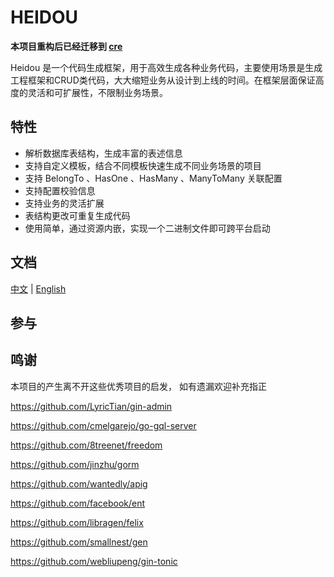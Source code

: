 # HEIDOU

**本项目重构后已经迁移到 [cre](https://github.com/ychengcloud/cre)**

Heidou 是一个代码生成框架，用于高效生成各种业务代码，主要使用场景是生成工程框架和CRUD类代码，大大缩短业务从设计到上线的时间。在框架层面保证高度的灵活和可扩展性，不限制业务场景。

## 特性

- 解析数据库表结构，生成丰富的表述信息
- 支持自定义模板，结合不同模板快速生成不同业务场景的项目
- 支持 BelongTo 、HasOne 、HasMany 、ManyToMany 关联配置
- 支持配置校验信息
- 支持业务的灵活扩展
- 表结构更改可重复生成代码
- 使用简单，通过资源内嵌，实现一个二进制文件即可跨平台启动

## 文档

[中文](https://docs.ycheng.pro/heidou/#/README) | [English](https://docs.ycheng.pro/heidou/#/en_US/README)

## 参与
## 鸣谢

本项目的产生离不开这些优秀项目的启发， 如有遗漏欢迎补充指正

https://github.com/LyricTian/gin-admin

https://github.com/cmelgarejo/go-gql-server

https://github.com/8treenet/freedom

https://github.com/jinzhu/gorm

https://github.com/wantedly/apig

https://github.com/facebook/ent

https://github.com/libragen/felix

https://github.com/smallnest/gen

https://github.com/webliupeng/gin-tonic